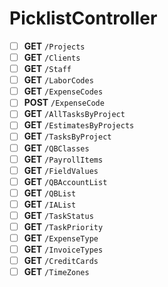 # PicklistController
- [ ] **GET** `/Projects`
- [ ] **GET** `/Clients`
- [ ] **GET** `/Staff`
- [ ] **GET** `/LaborCodes`
- [ ] **GET** `/ExpenseCodes`
- [ ] **POST** `/ExpenseCode`
- [ ] **GET** `/AllTasksByProject`
- [ ] **GET** `/EstimatesByProjects`
- [ ] **GET** `/TasksByProject`
- [ ] **GET** `/QBClasses`
- [ ] **GET** `/PayrollItems`
- [ ] **GET** `/FieldValues`
- [ ] **GET** `/QBAccountList`
- [ ] **GET** `/QBList`
- [ ] **GET** `/IAList`
- [ ] **GET** `/TaskStatus`
- [ ] **GET** `/TaskPriority`
- [ ] **GET** `/ExpenseType`
- [ ] **GET** `/InvoiceTypes`
- [ ] **GET** `/CreditCards`
- [ ] **GET** `/TimeZones`